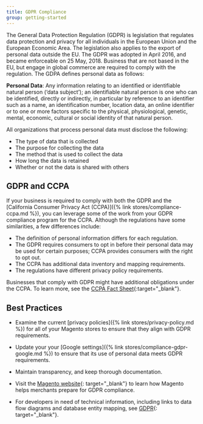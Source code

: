 ```yaml
---
title: GDPR Compliance
group: getting-started
---
```


The General Data Protection Regulation (GDPR) is legislation that regulates data protection and privacy for all individuals in the European Union and the European Economic Area. The legislation also applies to the export of personal data outside the EU. The GDPR was adopted in April 2016, and became enforceable on 25 May, 2018. Business that are not based in the EU, but engage in global commerce are required to comply with the regulation. The GDPA defines personal data as follows:

**Personal Data**: Any information relating to an identified or identifiable natural person (‘data subject’); an identifiable natural person is one who can be identified, directly or indirectly, in particular by reference to an identifier such as a name, an identification number, location data, an online identifier or to one or more factors specific to the physical, physiological, genetic, mental, economic, cultural or social identity of that natural person.

All organizations that process personal data must disclose the following:

- The type of data that is collected
- The purpose for collecting the data
- The method that is used to collect the data
- How long the data is retained
- Whether or not the data is shared with others

## GDPR and CCPA

If your business is required to comply with both the GDPR and the [California Consumer Privacy Act (CCPA)]({% link stores/compliance-ccpa.md %}), you can leverage some of the work from your GDPR compliance program for the CCPA. Although the regulations have some similarities, a few differences include:

- The definition of personal information differs for each regulation.
- The GDPR requires consumers to opt in before their personal data may be used for certain purposes; CCPA provides consumers with the right to opt out.
- The CCPA has additional data inventory and mapping requirements.
- The regulations have different privacy policy requirements.

Businesses that comply with GDPR might have additional obligations under the CCPA.  To learn more, see the [CCPA Fact Sheet][3]{:target="_blank"}.

## Best Practices

- Examine the current [privacy policies]({% link stores/privacy-policy.md %}) for all of your Magento stores to ensure that they align with GDPR requirements.

- Update your your [Google settings]({% link stores/compliance-gdpr-google.md %}) to ensure that its use of personal data meets GDPR requirements.

- Maintain transparency, and keep thorough documentation.

- Visit the [Magento website][1]{: target="_blank"} to learn how Magento helps merchants prepare for GDPR compliance.

- For developers in need of technical information, including links to data flow diagrams and database entity mapping, see [GDPR][2]{: target="_blank"}.

[1]: https://magento.com/gdpr
[2]: https://devdocs.magento.com/compliance/privacy/gdpr.html
[3]: https://oag.ca.gov/system/files/attachments/press_releases/CCPA%20Fact%20Sheet%20%2800000002%29.pdf
